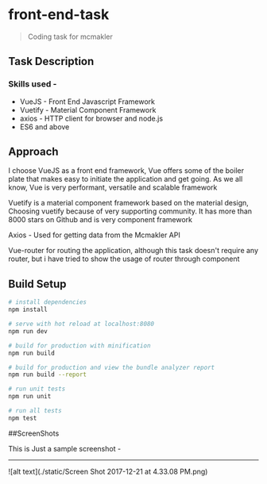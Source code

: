 # front-end-task

> Coding task for mcmakler

## Task Description

### Skills used -

* VueJS - Front End Javascript Framework
* Vuetify - Material Component Framework
* axios - HTTP client for browser and node.js
* ES6 and above

## Approach

I choose VueJS as a front end framework, Vue offers some of the boiler plate that makes easy to initiate the application and get going. As we all know, Vue is very performant, versatile and scalable framework

Vuetify is a material component framework based on the material design, Choosing vuetify because of very supporting community. It has more than 8000 stars on Github and is very component framework

Axios - Used for getting data from the Mcmakler API

Vue-router for routing the application, although this task doesn't require any router, but i have tried to show the usage of router through component

## Build Setup

```bash
# install dependencies
npm install

# serve with hot reload at localhost:8080
npm run dev

# build for production with minification
npm run build

# build for production and view the bundle analyzer report
npm run build --report

# run unit tests
npm run unit

# run all tests
npm test
```

##ScreenShots

This is Just a sample screenshot -

---

![alt text](./static/Screen Shot 2017-12-21 at 4.33.08 PM.png)
